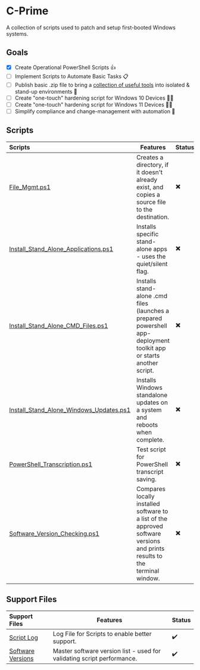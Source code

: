# C-Prime
A collection of scripts used to patch and setup first-booted Windows systems.

## Goals
- [X] Create Operational PowerShell Scripts 👍
- [ ] Implement Scripts to Automate Basic Tasks 📋
- [ ] Publish basic .zip file to bring a [collection of useful tools](https://github.com/NetworkNick-US/Humble-C/tree/main/Scripts) into isolated & stand-up environments 🛂
- [ ] Create "one-touch" hardening script for Windows 10 Devices 👨‍💻
- [ ] Create "one-touch" hardening script for Windows 11 Devices 👨‍💻
- [ ] Simplify compliance and change-management with automation 🦺

## Scripts

| Scripts                                                                                                                                         | Features                                                                                                                   | Status |
|:------------------------------------------------------------------------------------------------------------------------------------------------|----------------------------------------------------------------------------------------------------------------------------|--------|
| [File_Mgmt.ps1](https://github.com/NetworkNick-US/Humble-C/blob/main/Scripts/File_Mgmt.ps1)                                                     | Creates a directory, if it doesn't already exist, and copies a source file to the destination.                             | ✖️     |
| [Install_Stand_Alone_Applications.ps1](https://github.com/NetworkNick-US/Humble-C/blob/main/Scripts/Install_Stand_Alone_Applications.ps1)       | Installs specific stand-alone apps - uses the quiet/silent flag.                                                           | ✖️     |
| [Install_Stand_Alone_CMD_Files.ps1](https://github.com/NetworkNick-US/Humble-C/blob/main/Scripts/Install_Stand_Alone_CMD_Files.ps1)             | Installs stand-alone .cmd files (launches a prepared powershell app-deployment toolkit app or starts another script.       | ✖️     |
| [Install_Stand_Alone_Windows_Updates.ps1](https://github.com/NetworkNick-US/Humble-C/blob/main/Scripts/Install_Stand_Alone_Windows_Updates.ps1) | Installs Windows standalone updates on a system and reboots when complete.                                                 | ✖️     |
| [PowerShell_Transcription.ps1](https://github.com/NetworkNick-US/Humble-C/blob/main/Scripts/PowerShell_Transcription.ps1)                       | Test script for PowerShell transcript saving.                                                                              | ✖️     |
| [Software_Version_Checking.ps1](https://github.com/NetworkNick-US/Humble-C/blob/main/Scripts/Software_Version_Checking.ps1)                     | Compares locally installed software to a list of the approved software versions and prints results to the terminal window. | ✖️     |

## Support Files

| Support Files                                                                                           | Features                                                               | Status |
|:--------------------------------------------------------------------------------------------------------|------------------------------------------------------------------------|--------|
| [Script Log](https://github.com/NetworkNick-US/Humble-C/blob/main/Scripts/scriptlog.log)                | Log File for Scripts to enable better support.                         | ✔️     |
| [Software Versions](https://github.com/NetworkNick-US/Humble-C/blob/main/Scripts/software_versions.txt) | Master software version list - used for validating script performance. | ✔️     |
